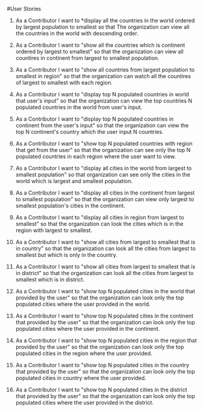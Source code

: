 #User Stories 
1. As a Contributor I want to *display all the countries in the world ordered by
    largest population to smallest so that The organization can view all the countries in the world with descending order.
    
2. As a Contributor I want to "show all the countries which is continent ordered by largest to smallest" so that the organization can view all countires in continent from largest to smallest population.

3. As a Contributor I want to "show all countries from largest population to smallest in region" so that the organization can watch all the countires of largest to smallest with each region.

4. As a Contributor I want to "display top N populated countries in world that user's input" so that the organization can view the top countries N populated countries in the world from user's input.

5. As a Contributor I want to "display top N populated countries in continent from the user's input" so that the organization can view the top N continent's country which the user input N countries.

6. As a Contributor I want to "show top N populated countries with region that get from the user" so that the organization can see only the top N populated countries in each region where the user want to view.

7. As a Contributor I want to "display all cities in the world from largest to smallest population" so that organization can see only the cities in the world which is largest and smallest population.

8. As a Contributor I want to "display all cities in the continent from largest to smallest population" so that the organization can view only largest to smallest population's cities in the continent.

9. As a Contributor I want to "display all cities in region from largest to smallest" so that the organization can look the cities which is in the region with largest to smallest.

10. As a Contributor I want to "show all cities from largest to smallest that is in country" so that the organization can look all the cities from largest to smallest but which is only in the country.

11. As a Contributor I want to "show all cities from largest to smallest that is in district"  so that the organization can look all the cities from largest to smallest which is in district.

12. As a Contributor I want to "show top N populated cities in the world that provided by the user" so that the organization can look only the top populated cities where the user provided in the world.

13. As a Contributor I want to "show top N populated cities in the continent that provided by the user" so that the organization can look only the top populated cities where the user provided in the continent.

14. As a Contributor I want to "show top N populated cities in the region that provided by the user" so that the organization can look only the top populated cities in the region where the user provided.

15. As a Contributor I want to "show top N populated cities in the country that provided by the user" so that the organization can look only the top populated cities in country where the user provided.

16. As a Contributor I want to "show top N populated cities in the district that provided by the user" so that the organization can look only the top populated cities where the user provided in the district.

